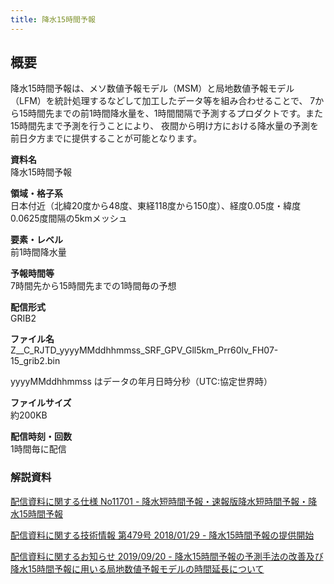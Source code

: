 ```yaml
---
title: 降水15時間予報
---
```


## 概要
降水15時間予報は、メソ数値予報モデル（MSM）と局地数値予報モデル（LFM）を統計処理するなどして加工したデータ等を組み合わせることで、
7から15時間先までの前1時間降水量を、1時間間隔で予測するプロダクトです。また15時間先まで予測を行うことにより、
夜間から明け方における降水量の予測を前日夕方までに提供することが可能となります。

**資料名** <br/>
降水15時間予報

**領域・格子系** <br/>
日本付近（北緯20度から48度、東経118度から150度）、経度0.05度・緯度0.0625度間隔の5kmメッシュ

**要素・レベル** <br/>
前1時間降水量

**予報時間等** <br/>
7時間先から15時間先までの1時間毎の予想

**配信形式** <br/>
GRIB2

**ファイル名** <br/>
Z__C_RJTD_yyyyMMddhhmmss_SRF_GPV_Gll5km_Prr60lv_FH07-15_grib2.bin

yyyyMMddhhmmss はデータの年月日時分秒（UTC:協定世界時）

**ファイルサイズ** <br/>
約200KB

**配信時刻・回数** <br/>
1時間毎に配信

### 解説資料
[配信資料に関する仕様 No11701 - 降水短時間予報・速報版降水短時間予報・降水15時間予報](https://www.data.jma.go.jp/suishin/shiyou/pdf/no11701)


[配信資料に関する技術情報 第479号 2018/01/29 - 降水15時間予報の提供開始](https://dmdata.jp/docs/jma/technical/479.pdf)


[配信資料に関するお知らせ 2019/09/20 - 降水15時間予報の予測手法の改善及び降水15時間予報に用いる局地数値予報モデルの時間延長について](https://dmdata.jp/docs/jma/notice/20190920a.pdf)
